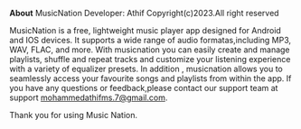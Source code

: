 **About**
MusicNation
Developer: Athif
Copyright(c)2023.All right reserved

MusicNation is a free, lightweight
music player app designed for Android
and IOS devices. It supports a wide
range of audio formatas,including MP3,
WAV, FLAC, and more. With musicnation
you can easily create and manage playlists,
shuffle and repeat tracks and customize 
your listening experience with a variety
of equalizer presets.
In addition , musicnation allows you 
to seamlessly access your favourite songs 
and playlists from within the app. If you 
have any questions or feedback,please contact
our support team at support mohammedathifms.7@gmail.com.

Thank you for using Music Nation.
